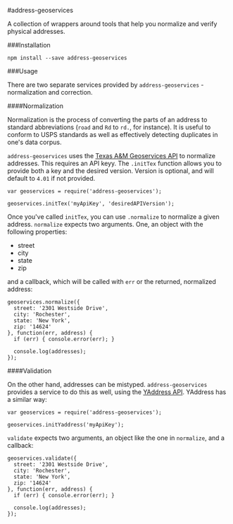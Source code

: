 #address-geoservices

A collection of wrappers around tools that help you normalize and verify physical addresses.

###Installation

    npm install --save address-geoservices

###Usage

There are two separate services provided by `address-geoservices` - normalization and correction.

####Normalization

Normalization is the process of converting the parts of an address to standard abbreviations (`road` and `Rd` to `rd.`, for instance).  It is useful to conform to USPS standards as well as effectively detecting duplicates in one's data corpus.

`address-geoservices` uses the [Texas A&M Geoservices API](http://geoservices.tamu.edu/) to normalize addresses.  This requires an API keyy.  The `.initTex` function allows you to provide both a key and the desired version.  Version is optional, and will default to `4.01` if not provided.

    var geoservices = require('address-geoservices');

    geoservices.initTex('myApiKey', 'desiredAPIVersion');

Once you've called `initTex`, you can use `.normalize` to normalize a given address.  `normalize` expects two arguments.  One, an object with the following properties:

 - street
 - city
 - state
 - zip

and a callback, which will be called with `err` or the returned, normalized address:

    geoservices.normalize({
      street: '2301 Westside Drive',
      city: 'Rochester',
      state: 'New York',
      zip: '14624'
    }, function(err, address) {
      if (err) { console.error(err); }

      console.log(addresses);
    });

####Validation

On the other hand, addresses can be mistyped.  `address-geoservices` provides a service to do this as well, using the [YAddress API](http://www.yurisw.com/YAddress.aspx).  YAddress has a similar way:

    var geoservices = require('address-geoservices');

    geoservices.initYaddress('myApiKey');

`validate` expects two arguments, an object like the one in `normalize`, and a callback:

    geoservices.validate({
      street: '2301 Westside Drive',
      city: 'Rochester',
      state: 'New York',
      zip: '14624'
    }, function(err, address) {
      if (err) { console.error(err); }

      console.log(addresses);
    });